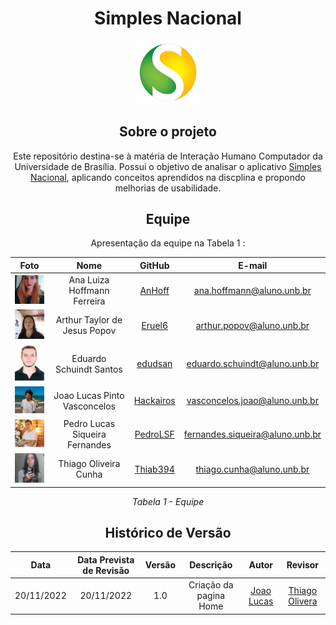 <center>

# <a>Simples Nacional</a>

  <img src="assets/images/favicon.png" alt="MedSus" width="20%" />


## <a>Sobre o projeto</a>
Este repositório destina-se à matéria de Interação Humano Computador da Universidade de Brasília. Possui o objetivo de analisar o aplicativo [Simples Nacional](https://www8.receita.fazenda.gov.br/SimplesNacional/), aplicando conceitos aprendidos na discplina e propondo melhorias de usabilidade.


## <a>Equipe</a>
Apresentação da equipe na Tabela 1 :

|Foto | Nome| GitHub| E-mail| 
|:-----:|:-----:|:-----:|:-----:|
| <img width='100'  src='assets/fotoEquipe/ana.jpeg'> | Ana Luiza Hoffmann Ferreira | [AnHoff](https://github.com/AnHoff) | ana.hoffmann@aluno.unb.br |
| <img width='100'  src='assets/fotoEquipe/arthur.jpeg'> | Arthur Taylor de Jesus Popov | [Eruel6](https://github.com/Eruel6) | arthur.popov@aluno.unb.br |
| <img width='100'  src='assets/fotoEquipe/eduardo.jpg'> | Eduardo Schuindt Santos | [edudsan](https://github.com/edudsan) | eduardo.schuindt@aluno.unb.br |
| <img width='100'  src='assets/fotoEquipe/joao.jpeg'> | Joao Lucas Pinto Vasconcelos | [Hackairos](https://github.com/HacKairos) | vasconcelos.joao@aluno.unb.br |
| <img width='100'  src='assets/fotoEquipe/pedro.jpeg'> | Pedro Lucas Siqueira Fernandes | [PedroLSF](https://github.com/PedroLSF) | fernandes.siqueira@aluno.unb.br |
| <img width='100'  src='assets/fotoEquipe/thiago.jpeg'> | Thiago Oliveira Cunha | [Thiab394](https://github.com/Thiab394)| thiago.cunha@aluno.unb.br |

*Tabela 1 - Equipe*

## <a>Histórico de Versão</a>
|Data|Data Prevista de Revisão|Versão|Descrição|Autor|Revisor|
| :----------: |:-----------:| :------: | :-----------: | :---------: |:---------: |
|20/11/2022|20/11/2022|1.0|Criação da pagina Home|[Joao Lucas](https://github.com/HacKairos)|[Thiago Olivera](https://github.com/Thiab394)|

</center>
